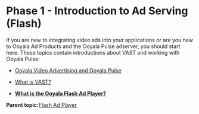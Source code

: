 # Phase 1 - Introduction to Ad Serving \(Flash\)

If you are new to integrating video ads into your applications or are you new to Ooyala Ad Products and the Ooyala Pulse adserver, you should start here. These topics contain introductions about VAST and working with Ooyala Pulse:

-   [Ooyala Video Advertising and Ooyala Pulse](../../snippets/../ad_serving/dg/faq_ooyala_pulse.md)
-   [What is VAST?](../../snippets/../ad_serving/dg/faq_vast.md)

-   **[What is the Ooyala Flash Ad Player?](../../../oadtech/ad_serving/dg/flash_videoplaza_adplayer.md)**  


**Parent topic:**[Flash Ad Player](../../../oadtech/ad_serving/dg/flash_diy_toolkit.md)

